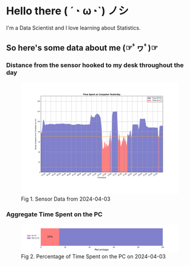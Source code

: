 
# Hello there ( ´◔ ω◔`) ノシ

I'm a Data Scientist and I love learning about Statistics.

## So here's some data about me (☞ﾟヮﾟ)☞


### Distance from the sensor hooked to my desk throughout the day
<figure>
  <picture>
    <source media="(prefers-color-scheme: dark)" srcset="Pi/readme/graphs/lineplot/dark-plot-2024-04-03.png">
    <source media="(prefers-color-scheme: light)" srcset="Pi/readme/graphs/lineplot/light-plot-2024-04-03.png">
    <img alt="Shows a black logo in light color mode and a white one in dark color mode." src="Pi/readme/graphs/lineplot/light-plot-2024-04-03.png">
  </picture>
  <figcaption>Fig 1. Sensor Data from 2024-04-03</figcaption>
</figure>



### Aggregate Time Spent on the PC
<figure>
  <picture>
    <source media="(prefers-color-scheme: dark)" srcset="Pi/readme/graphs/barplot/dark-plot-2024-04-03.png">
    <source media="(prefers-color-scheme: light)" srcset="Pi/readme/graphs/barplot/light-plot-2024-04-03.png">
    <img alt="Shows a black logo in light color mode and a white one in dark color mode." src="Pi/readme/graphs/barplot/light-plot-2024-04-03.png">
  </picture>
  <figcaption>Fig 2. Percentage of Time Spent on the PC on 2024-04-03</figcaption>
</figure>
